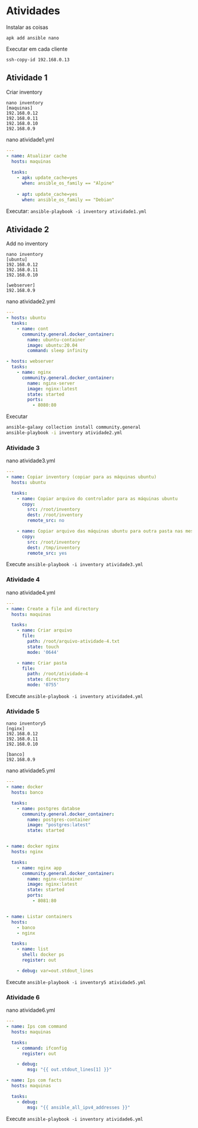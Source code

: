 # Atividades

Instalar as coisas
```
apk add ansible nano
```

Executar em cada cliente
```
ssh-copy-id 192.168.0.13
```

## Atividade 1

Criar inventory
```
nano inventory
[maquinas]
192.168.0.12
192.168.0.11
192.168.0.10
192.168.0.9
```

nano atividade1.yml
```yml
---
- name: Atualizar cache
  hosts: maquinas
 
  tasks:
    - apk: update_cache=yes
      when: ansible_os_family == "Alpine"
   
    - apt: update_cache=yes
      when: ansible_os_family == "Debian"
```

Executar: `ansible-playbook -i inventory atividade1.yml`

## Atividade 2

Add no inventory
```
nano inventory
[ubuntu]
192.168.0.12
192.168.0.11
192.168.0.10

[webserver]
192.168.0.9
```

nano atividade2.yml
```yml
---
- hosts: ubuntu
  tasks:
    - name: cont
      community.general.docker_container:
        name: ubuntu-container
        image: ubuntu:20.04
        command: sleep infinity

- hosts: webserver
  tasks:
    - name: nginx
      community.general.docker_container:
        name: nginx-server
        image: nginx:latest
        state: started
        ports:
          - 8080:80
```

Executar
```sh
ansible-galaxy collection install community.general
ansible-playbook -i inventory atividade2.yml
```

### Atividade 3

nano atividade3.yml
```yml
---
- name: Copiar inventory (copiar para as máquinas ubuntu)
  hosts: ubuntu

  tasks:
    - name: Copiar arquivo do controlador para as máquinas ubuntu
      copy:
        src: /root/inventory
        dest: /root/inventory
        remote_src: no

    - name: Copiar arquivo das máquinas ubuntu para outra pasta nas mesmas máquinas
      copy:
        src: /root/inventory
        dest: /tmp/inventory
        remote_src: yes
```

Execute `ansible-playbook -i inventory atividade3.yml`

### Atividade 4


nano atividade4.yml
```yml
---
- name: Create a file and directory
  hosts: maquinas

  tasks:
    - name: Criar arquivo
      file:
        path: /root/arquivo-atividade-4.txt
        state: touch
        mode: '0644'

    - name: Criar pasta
      file:
        path: /root/atividade-4
        state: directory
        mode: '0755'
```

Execute `ansible-playbook -i inventory atividade4.yml`

### Atividade 5

```
nano inventory5
[nginx]
192.168.0.12
192.168.0.11
192.168.0.10

[banco]
192.168.0.9
```

nano atividade5.yml
```yml
---
- name: docker
  hosts: banco

  tasks:
    - name: postgres databse
      community.general.docker_container:
        name: postgres-container
        image: "postgres:latest"
        state: started


- name: docker nginx
  hosts: nginx

  tasks:
    - name: nginx app
      community.general.docker_container:
        name: nginx-container
        image: nginx:latest
        state: started
        ports:
          - 8081:80


- name: Listar containers
  hosts:
    - banco
    - nginx

  tasks:
    - name: list
      shell: docker ps
      register: out

    - debug: var=out.stdout_lines
```

Execute `ansible-playbook -i inventory5 atividade5.yml`

### Atividade 6

nano atividade6.yml
```yml
---
- name: Ips com command
  hosts: maquinas

  tasks:
    - command: ifconfig
      register: out

    - debug:
        msg: "{{ out.stdout_lines[1] }}"

- name: Ips com facts
  hosts: maquinas

  tasks:
    - debug:
        msg: "{{ ansible_all_ipv4_addresses }}"
```

Execute `ansible-playbook -i inventory atividade6.yml`

